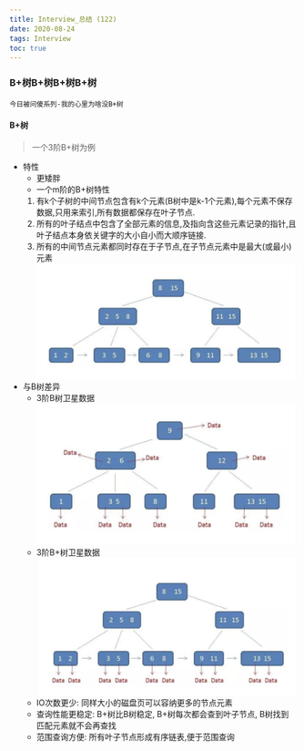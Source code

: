 ```yaml
---
title: Interview_总结 (122)
date: 2020-08-24
tags: Interview
toc: true
---
```


### B+树B+树B+树B+树
    今日被问傻系列-我的心里为啥没B+树

<!-- more -->

#### B+树
> 一个3阶B+树为例
- 特性
    * 更矮胖
    * 一个m阶的B+树特性
    1. 有k个子树的中间节点包含有k个元素(B树中是k-1个元素),每个元素不保存数据,只用来索引,所有数据都保存在叶子节点.
    2. 所有的叶子结点中包含了全部元素的信息,及指向含这些元素记录的指针,且叶子结点本身依关键字的大小自小而大顺序链接.
    3. 所有的中间节点元素都同时存在于子节点,在子节点元素中是最大(或最小)元素
![3阶B+树](/img/20200824_1.png)
- 与B树差异
    * 3阶B树卫星数据
    ![3阶B树卫星数据](/img/20200824_2.png)
    * 3阶B+树卫星数据
    ![3阶B+树卫星数据](/img/20200824_3.png)
    * IO次数更少: 同样大小的磁盘页可以容纳更多的节点元素
    * 查询性能更稳定: B+树比B树稳定, B+树每次都会查到叶子节点, B树找到匹配元素就不会再查找
    * 范围查询方便: 所有叶子节点形成有序链表,便于范围查询


